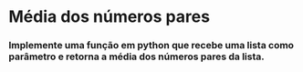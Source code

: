 # Média dos números pares

### Implemente uma função em python que recebe uma lista como parâmetro e retorna a média dos números pares da lista.
#